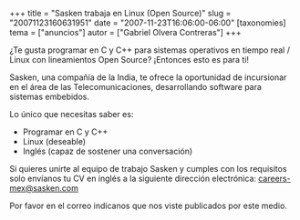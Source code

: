 +++
title = "Sasken trabaja en Linux (Open Source)"
slug = "20071123160631951"
date = "2007-11-23T16:06:00-06:00"
[taxonomies]
tema = ["anuncios"]
autor = ["Gabriel Olvera Contreras"]
+++

¿Te gusta programar en C y C++ para sistemas operativos en tiempo real /
Linux con lineamientos Open Source? ¡Entonces esto es para ti!

Sasken, una compañía de la India, te ofrece la oportunidad de
incursionar en el área de las Telecomunicaciones, desarrollando software
para sistemas embebidos.

Lo único que necesitas saber es:

-   Programar en C y C++
-   Linux (deseable)
-   Inglés (capaz de sostener una conversación)

Si quieres unirte al equipo de trabajo Sasken y cumples con los
requisitos solo envíanos tu CV en inglés a la siguiente dirección
electrónica: careers-mex@sasken.com

Por favor en el correo indícanos que nos viste publicados por este
medio.

